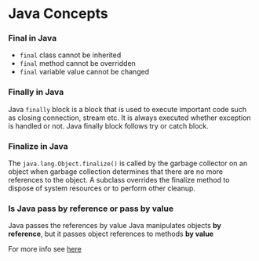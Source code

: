 # Java Concepts

### Final in Java

* `final` class cannot be inherited
* `final` method cannot be overridden
* `final` variable value cannot be changed

### Finally in Java

Java `finally` block is a block that is used to execute important code such as closing connection, stream etc. It is always executed whether exception is handled or not. Java finally block follows try or catch block.

### Finalize in Java

The `java.lang.Object.finalize()` is called by the garbage collector on an object when garbage collection determines that there are no more references to the object. A subclass overrides the finalize method to dispose of system resources or to perform other cleanup.

### Is Java pass by reference or pass by value

Java passes the references by value
Java manipulates objects **by reference**, but it passes object references to methods **by value**

For more info see [here](https://www.javaworld.com/article/2077424/learn-java/learn-java-does-java-pass-by-reference-or-pass-by-value.html)